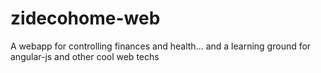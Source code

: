 zidecohome-web
==============

A webapp for controlling finances and health... and a learning ground for angular-js and other cool web techs
